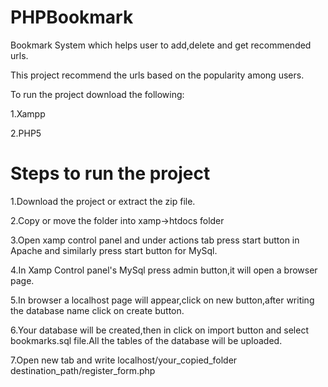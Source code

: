 # PHPBookmark
Bookmark System which helps user to add,delete and get recommended urls.

This project recommend the urls based on the popularity among users.

To run the project download the following:

1.Xampp

2.PHP5



# Steps to run the project 

1.Download the project or extract the zip file.

2.Copy or move the folder into xamp->htdocs folder

3.Open xamp control panel and under actions tab press start button in Apache and similarly press start button for MySql.

4.In Xamp Control panel's MySql press admin button,it will open a browser page.

5.In browser a localhost page will appear,click on new button,after writing the database name click on create button.

6.Your database will be created,then in click on import button and select bookmarks.sql file.All the tables of the database will be uploaded.

7.Open new tab and write localhost/your_copied_folder destination_path/register_form.php




